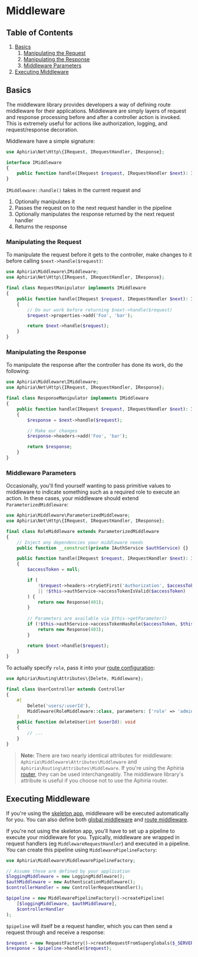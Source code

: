 <h1 id="doc-title">Middleware</h1>

<nav class="toc-nav" markdown="1">

<div class="toc-nav-contents" markdown="1">

<h2 id="table-of-contents">Table of Contents</h2>

1. [Basics](#basics)
   1. [Manipulating the Request](#manipulating-the-request)
   2. [Manipulating the Response](#manipulating-the-response)
   3. [Middleware Parameters](#middleware-parameters)
2. [Executing Middleware](#executing-middleware)

</div>

</nav>

<h2 id="basics">Basics</h2>

The middleware library provides developers a way of defining route middleware for their applications.  Middleware are simply layers of request and response processing before and after a controller action is invoked.  This is extremely useful for actions like authorization, logging, and request/response decoration.

Middleware have a simple signature:

```php
use Aphiria\Net\Http\{IRequest, IRequestHandler, IResponse};

interface IMiddleware
{
    public function handle(IRequest $request, IRequestHandler $next): IResponse;
}
```

`IMiddleware::handle()` takes in the current request and

1. Optionally manipulates it
2. Passes the request on to the next request handler in the pipeline
3. Optionally manipulates the response returned by the next request handler
4. Returns the response

<h3 id="manipulating-the-request">Manipulating the Request</h3>

To manipulate the request before it gets to the controller, make changes to it before calling `$next->handle($request)`:

```php
use Aphiria\Middleware\IMiddleware;
use Aphiria\Net\Http\{IRequest, IRequestHandler, IResponse};

final class RequestManipulator implements IMiddleware
{
    public function handle(IRequest $request, IRequestHandler $next): IResponse
    {
        // Do our work before returning $next->handle($request)
        $request->properties->add('Foo', 'bar');

        return $next->handle($request);
    }
}
```

<h3 id="manipulating-the-response">Manipulating the Response</h3>

To manipulate the response after the controller has done its work, do the following:

```php
use Aphiria\Middleware\IMiddleware;
use Aphiria\Net\Http\{IRequest, IRequestHandler, IResponse};

final class ResponseManipulator implements IMiddleware
{
    public function handle(IRequest $request, IRequestHandler $next): IResponse
    {
        $response = $next->handle($request);

        // Make our changes
        $response->headers->add('Foo', 'bar');

        return $response;
    }
}
```

<h3 id="middleware-parameters">Middleware Parameters</h3>

Occasionally, you'll find yourself wanting to pass primitive values to middleware to indicate something such as a required role to execute an action.  In these cases, your middleware should extend `ParameterizedMiddleware`:

```php
use Aphiria\Middleware\ParameterizedMiddleware;
use Aphiria\Net\Http\{IRequest, IRequestHandler, IResponse};

final class RoleMiddleware extends ParameterizedMiddleware
{
    // Inject any dependencies your middleware needs
    public function __construct(private IAuthService $authService) {}

    public function handle(IRequest $request, IRequestHandler $next): IResponse
    {
        $accessToken = null;

        if (
            !$request->headers->tryGetFirst('Authorization', $accessToken)
            || !$this->authService->accessTokenIsValid($accessToken)
        ) {
            return new Response(401);
        }
    
        // Parameters are available via $this->getParameter()
        if (!$this->authService->accessTokenHasRole($accessToken, $this->getParameter('role'))) {
            return new Response(403);
        }

        return $next->handle($request);
    }
}
```

To actually specify `role`, pass it into your [route configuration](routing.md#route-attributes-middleware):

```php
use Aphiria\Routing\Attributes\{Delete, Middleware};

final class UserController extends Controller
{
    #[
        Delete('users/:userId'), 
        Middleware(RoleMiddleware::class, parameters: ['role' => 'admin'])
    ]
    public function deleteUser(int $userId): void
    {
        // ...
    }
}
```

> **Note:** There are two nearly identical attributes for middleware: `Aphiria\Middleware\Attributes\Middleware` and `Aphiria\Routing\Attributes\Middleware`.  If you're using the Aphiria [router](routing.md), they can be used interchangeably.  The middleware library's attribute is useful if you choose not to use the Aphiria router.

<h2 id="executing-middleware">Executing Middleware</h2>

If you're using the <a href="https://github.com/aphiria/app" target="_blank">skeleton app</a>, middleware will be executed automatically for you.  You can also define both [global middleware](configuration.md#component-middleware) and [route middleware](routing.md#middleware).

If you're not using the skeleton app, you'll have to set up a pipeline to execute your middleware for you.  Typically, middleware are wrapped in request handlers (eg `MiddlewareRequestHandler`) and executed in a pipeline.  You can create this pipeline using `MiddlewarePipelineFactory`:

```php
use Aphiria\Middleware\MiddlewarePipelineFactory;

// Assume these are defined by your application
$loggingMiddleware = new LoggingMiddleware();
$authMiddleware = new AuthenticationMiddleware();
$controllerHandler = new ControllerRequestHandler();

$pipeline = new MiddlewarePipelineFactory()->createPipeline(
    [$loggingMiddleware, $authMiddleware],
    $controllerHandler
);
``` 

`$pipeline` will itself be a request handler, which you can then send a request through and receive a response:

```php
$request = new RequestFactory()->createRequestFromSuperglobals($_SERVER);
$response = $pipeline->handle($request);
```
